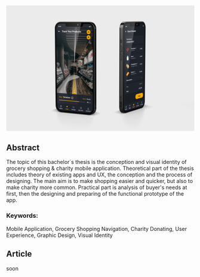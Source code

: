 <!-- Add an *optional* hero image to provide visual context. -->

![A Mobile App Mock-up Picture with Two Phones which Shows Tracking Screen and Charity Screen.](./img/thesis-abstract-hero.jpg)

## Abstract
The topic of this bachelor´s thesis is the conception and visual identity of grocery shopping & charity mobile application. Theoretical part of the thesis includes theory of existing apps and UX, the conception and the process of designing. The main aim is to make shopping easier and quicker, but also to make charity more common. Practical part is analysis of buyer's needs at first, then the designing and preparing of the functional prototype of the app.

### Keywords: 
Mobile Application, Grocery Shopping Navigation, Charity Donating, User Experience, Graphic Design, Visual Identity

## Article
soon
<!-- Expanded article based on outline. -->
